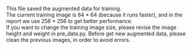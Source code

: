This file saved the augmented data for training.   
The current training image is 64 * 64 (because it runs faster), and in the report we use 256 * 256 to get better performance.   
If you want to change the training image size, please revise the image height and weight in pre_data.py. Before get new augmented data, please clean the previous images, in order to avoid errors.   

